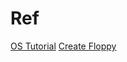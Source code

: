 
Ref
===
[OS Tutorial](http://www.brokenthorn.com/Resources/OSDev0.html)
[Create Floppy](http://techatplay.wordpress.com/2011/08/07/how-to-create-floppy-disk-image-in-os-x/)
